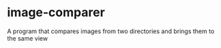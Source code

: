 # image-comparer
A program that compares images from two directories and brings them to the same view
